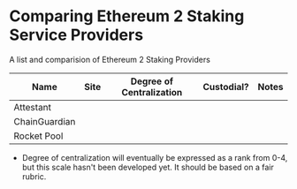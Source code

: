 # Comparing Ethereum 2 Staking Service Providers
A list and comparision of Ethereum 2 Staking Providers

 Name|Site|Degree of Centralization|Custodial? |Notes|
--- | --- | --- | --- | --- |
Attestant| | | | |
ChainGuardian| | |  |
Rocket Pool| | || |


* Degree of centralization will eventually be expressed as a rank from 0-4, but this scale hasn't been developed yet. It should be based on a fair rubric.
